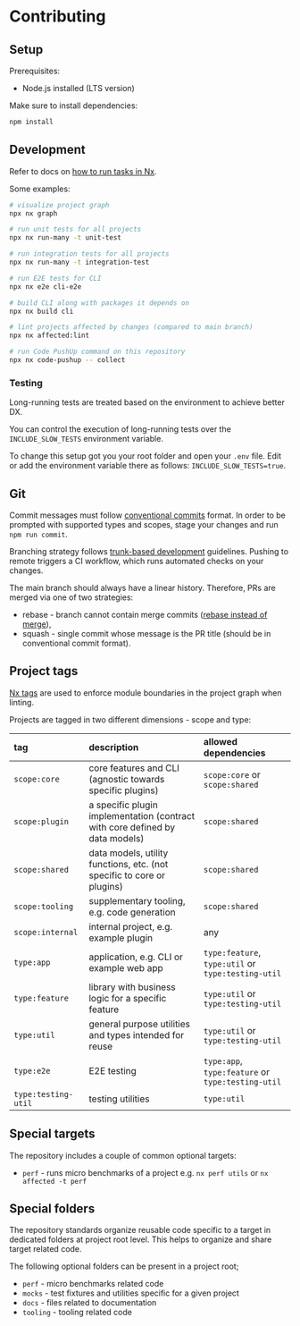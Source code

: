 # Contributing

## Setup

Prerequisites:

- Node.js installed (LTS version)

Make sure to install dependencies:

```sh
npm install
```

## Development

Refer to docs on [how to run tasks in Nx](https://nx.dev/core-features/run-tasks).

Some examples:

```sh
# visualize project graph
npx nx graph

# run unit tests for all projects
npx nx run-many -t unit-test

# run integration tests for all projects
npx nx run-many -t integration-test

# run E2E tests for CLI
npx nx e2e cli-e2e

# build CLI along with packages it depends on
npx nx build cli

# lint projects affected by changes (compared to main branch)
npx nx affected:lint

# run Code PushUp command on this repository
npx nx code-pushup -- collect
```

### Testing

Long-running tests are treated based on the environment to achieve better DX.

You can control the execution of long-running tests over the `INCLUDE_SLOW_TESTS` environment variable.

To change this setup got you your root folder and open your `.env` file.
Edit or add the environment variable there as follows: `INCLUDE_SLOW_TESTS=true`.

## Git

Commit messages must follow [conventional commits](https://conventionalcommits.org/) format.
In order to be prompted with supported types and scopes, stage your changes and run `npm run commit`.

Branching strategy follows [trunk-based development](https://www.atlassian.com/continuous-delivery/continuous-integration/trunk-based-development) guidelines.
Pushing to remote triggers a CI workflow, which runs automated checks on your changes.

The main branch should always have a linear history.
Therefore, PRs are merged via one of two strategies:

- rebase - branch cannot contain merge commits ([rebase instead of merge](https://www.atlassian.com/git/tutorials/merging-vs-rebasing)),
- squash - single commit whose message is the PR title (should be in conventional commit format).

## Project tags

[Nx tags](https://nx.dev/core-features/enforce-module-boundaries) are used to enforce module boundaries in the project graph when linting.

Projects are tagged in two different dimensions - scope and type:

| tag                 | description                                                                  | allowed dependencies                               |
| :------------------ | :--------------------------------------------------------------------------- | :------------------------------------------------- |
| `scope:core`        | core features and CLI (agnostic towards specific plugins)                    | `scope:core` or `scope:shared`                     |
| `scope:plugin`      | a specific plugin implementation (contract with core defined by data models) | `scope:shared`                                     |
| `scope:shared`      | data models, utility functions, etc. (not specific to core or plugins)       | `scope:shared`                                     |
| `scope:tooling`     | supplementary tooling, e.g. code generation                                  | `scope:shared`                                     |
| `scope:internal`    | internal project, e.g. example plugin                                        | any                                                |
| `type:app`          | application, e.g. CLI or example web app                                     | `type:feature`, `type:util` or `type:testing-util` |
| `type:feature`      | library with business logic for a specific feature                           | `type:util` or `type:testing-util`                 |
| `type:util`         | general purpose utilities and types intended for reuse                       | `type:util` or `type:testing-util`                 |
| `type:e2e`          | E2E testing                                                                  | `type:app`, `type:feature` or `type:testing-util`  |
| `type:testing-util` | testing utilities                                                            | `type:util`                                        |

## Special targets

The repository includes a couple of common optional targets:

- `perf` - runs micro benchmarks of a project e.g. `nx perf utils` or `nx affected -t perf`

## Special folders

The repository standards organize reusable code specific to a target in dedicated folders at project root level.
This helps to organize and share target related code.

The following optional folders can be present in a project root;

- `perf` - micro benchmarks related code
- `mocks` - test fixtures and utilities specific for a given project
- `docs` - files related to documentation
- `tooling` - tooling related code
